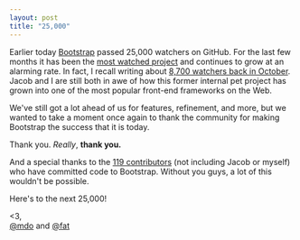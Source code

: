 ```yaml
---
layout: post
title: "25,000"
---
```


Earlier today [Bootstrap](http://getbootstrap.com) passed 25,000 watchers on GitHub. For the last few months it has been the [most watched project](https://github.com/popular/watched) and continues to grow at an alarming rate. In fact, I recall writing about [8,700 watchers back in October](http://www.markdotto.com/2011/10/28/floored/). Jacob and I are still both in awe of how this former internal pet project has grown into one of the most popular front-end frameworks on the Web.

We've still got a lot ahead of us for features, refinement, and more, but we wanted to take a moment once again to thank the community for making Bootstrap the success that it is today.

Thank you. *Really*, **thank you.**

And a special thanks to the [119 contributors](http://michaeltaras.github.com/gitfaces/#/twitter/bootstrap) (not including Jacob or myself) who have committed code to Bootstrap. Without you guys, a lot of this wouldn't be possible.

Here's to the next 25,000!

<3,<br>
[@mdo](https://twitter.com/mdo) and [@fat](https://twitter.com/fat)
